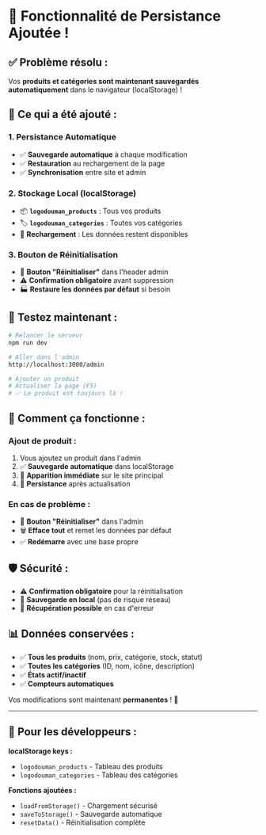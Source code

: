 # 💾 Fonctionnalité de Persistance Ajoutée !

## ✅ **Problème résolu :**

Vos **produits et catégories sont maintenant sauvegardés automatiquement** dans le navigateur (localStorage) !

## 🔄 **Ce qui a été ajouté :**

### **1. Persistance Automatique**
- ✅ **Sauvegarde automatique** à chaque modification
- ✅ **Restauration** au rechargement de la page
- ✅ **Synchronisation** entre site et admin

### **2. Stockage Local (localStorage)**
- 📦 **`logodouman_products`** : Tous vos produits
- 🏷️ **`logodouman_categories`** : Toutes vos catégories
- 🔄 **Rechargement** : Les données restent disponibles

### **3. Bouton de Réinitialisation**
- 🔄 **Bouton "Réinitialiser"** dans l'header admin
- ⚠️ **Confirmation obligatoire** avant suppression
- 🏭 **Restaure les données par défaut** si besoin

## 🚀 **Testez maintenant :**

```bash
# Relancer le serveur
npm run dev

# Aller dans l'admin
http://localhost:3000/admin

# Ajouter un produit
# Actualiser la page (F5)
# ✅ Le produit est toujours là !
```

## 📱 **Comment ça fonctionne :**

### **Ajout de produit :**
1. Vous ajoutez un produit dans l'admin
2. ✅ **Sauvegarde automatique** dans localStorage
3. 🔄 **Apparition immédiate** sur le site principal
4. 📄 **Persistance** après actualisation

### **En cas de problème :**
- 🔄 **Bouton "Réinitialiser"** dans l'admin
- 🗑️ **Efface tout** et remet les données par défaut
- ✅ **Redémarre** avec une base propre

## 🛡️ **Sécurité :**

- ⚠️ **Confirmation obligatoire** pour la réinitialisation
- 💾 **Sauvegarde en local** (pas de risque réseau)
- 🔄 **Récupération possible** en cas d'erreur

## 📊 **Données conservées :**

- ✅ **Tous les produits** (nom, prix, catégorie, stock, statut)
- ✅ **Toutes les catégories** (ID, nom, icône, description)
- ✅ **États actif/inactif**
- ✅ **Compteurs automatiques**

Vos modifications sont maintenant **permanentes** ! 🎉

---

## 🔧 **Pour les développeurs :**

**localStorage keys :**
- `logodouman_products` - Tableau des produits
- `logodouman_categories` - Tableau des catégories

**Fonctions ajoutées :**
- `loadFromStorage()` - Chargement sécurisé
- `saveToStorage()` - Sauvegarde automatique
- `resetData()` - Réinitialisation complète